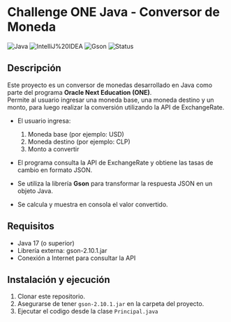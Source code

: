 # Challenge ONE Java - Conversor de Moneda

![Java](https://img.shields.io/badge/java-17-orange)
![IntelliJ%20IDEA](https://img.shields.io/badge/IDE-IntelliJ%20IDEA-blueviolet?logo=intellij-idea)
![Gson](https://img.shields.io/badge/lib-Gson%202.10.1-brightgreen)
![Status](https://img.shields.io/badge/status-finalizado-success)

## Descripción
Este proyecto es un conversor de monedas desarrollado en Java como parte del programa **Oracle Next Education (ONE)**.  
Permite al usuario ingresar una moneda base, una moneda destino y un monto, para luego realizar la conversión utilizando la API de ExchangeRate.

- El usuario ingresa:
  1. Moneda base (por ejemplo: USD)
  2. Moneda destino (por ejemplo: CLP)
  3. Monto a convertir

- El programa consulta la API de ExchangeRate y obtiene las tasas de cambio en formato JSON.
- Se utiliza la librería **Gson** para transformar la respuesta JSON en un objeto Java.
- Se calcula y muestra en consola el valor convertido.

## Requisitos

- Java 17 (o superior)
- Librería externa: gson-2.10.1.jar
- Conexión a Internet para consultar la API

## Instalación y ejecución

1. Clonar este repositorio.
2. Asegurarse de tener `gson-2.10.1.jar` en la carpeta del proyecto.
3. Ejecutar el codigo desde la clase `Principal.java`


